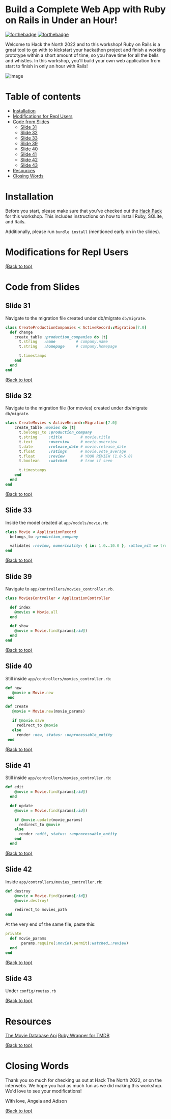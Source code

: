 # Build a Complete Web App with Ruby on Rails in Under an Hour!

[![forthebadge](http://forthebadge.com/images/badges/made-with-ruby.svg)](http://forthebadge.com)
[![forthebadge](http://forthebadge.com/images/badges/built-with-love.svg)](http://forthebadge.com)

Welcome to Hack the North 2022 and to this workshop! Ruby on Rails is a great tool to go with to kickstart your hackathon project and finish a working prototype within a short amount of time, so you have time for all the bells and whistles. In this workshop, you'll build your own web application from start to finish in only an hour with Rails!

 ![image](https://hackthenorth.com/preview_img.png)

# Table of contents
- [Installation](#installation)
- [Modifications for Repl Users](#modifications-for-repl-users)
- [Code from Slides](#code-from-slides)
  - [Slide 31](#slide-31)
  - [Slide 32](#slide-32)
  - [Slide 33](#slide-33)
  - [Slide 39](#slide-39)
  - [Slide 40](#slide-40)
  - [Slide 41](#slide-41)
  - [Slide 42](#slide-42)
  - [Slide 43](#slide-43)
- [Resources](#resources)
- [Closing Words](#closing-words)

# Installation

Before you start, please make sure that you've checked out the [Hack Pack](https://docs.google.com/document/d/1sAZpDzUjBz2eCnHdzqziLwDhxUVUoV5uFNlHZs9oEL8/edit?usp=sharing) for this workshop. This includes instructions on how to install Ruby, SQLite, and Rails.

Additionally, please run `bundle install` (mentioned early on in the slides).

# Modifications for Repl Users
[(Back to top)](#table-of-contents)

# Code from Slides
## Slide 31
Navigate to the migration file created under db/migrate `db/migrate`.

``` ruby
class CreateProductionCompanies < ActiveRecord::Migration[7.0]
  def change
    create_table :production_companies do |t|
      t.string   :name         # company.name
      t.string   :homepage     # company.homepage

      t.timestamps
    end
  end
end
```

[(Back to top)](#table-of-contents)

## Slide 32
Navigate to the migration file (for movies) created under db/migrate `db/migrate`.

``` ruby
class CreateMovies < ActiveRecord::Migration[7.0]
    create_table :movies do |t|
      t.belongs_to :production_company
      t.string     :title        # movie.title
      t.text       :overview     # movie.overview
      t.date       :release_date # movie.release_date
      t.float      :ratings      # movie.vote_average
      t.float      :review       # YOUR REVIEW (1.0-5.0)
      t.boolean    :watched      # true if seen

      t.timestamps
    end
  end
end
```

[(Back to top)](#table-of-contents)

## Slide 33

Inside the model created at `app/models/movie.rb`:

```ruby
class Movie < ApplicationRecord
  belongs_to :production_company

  validates :review, numericality: { in: 1.0..10.0 }, :allow_nil => true
end
```

[(Back to top)](#table-of-contents)

## Slide 39
Navigate to `app/controllers/movies_controller.rb`.

```ruby
class MoviesController < ApplicationController

  def index
    @movies = Movie.all
  end

  def show
    @movie = Movie.find(params[:id])
  end
end
```

[(Back to top)](#table-of-contents)

## Slide 40
Still inside `app/controllers/movies_controller.rb`:

```ruby
def new
   @movie = Movie.new
 end

def create
   @movie = Movie.new(movie_params)

   if @movie.save
     redirect_to @movie
   else
     render :new, status: :unprocessable_entity
 end
 ```
 
[(Back to top)](#table-of-contents)

## Slide 41
Still inside `app/controllers/movies_controller.rb`:
```ruby
def edit
    @movie = Movie.find(params[:id])
  end

  def update
    @movie = Movie.find(params[:id])

    if @movie.update(movie_params)
      redirect_to @movie
    else
      render :edit, status: :unprocessable_entity
    end
  end
```
[(Back to top)](#table-of-contents)

## Slide 42
Inside `app/controllers/movies_controller.rb`:
```ruby
def destroy
    @movie = Movie.find(params[:id])
    @movie.destroy!

    redirect_to movies_path
end
```
At the very end of the same file, paste this:

```ruby
private
  def movie_params
       params.require(:movie).permit(:watched,:review)
  end
end

```

[(Back to top)](#table-of-contents)

## Slide 43
Under `config/routes.rb`

[(Back to top)](#table-of-contents)

# Resources
[The Movie Database Api](https://developers.themoviedb.org/3/getting-started/introduction)
[Ruby Wrapper for TMDB](https://github.com/ahmetabdi/themoviedb)

[(Back to top)](#table-of-contents)

# Closing Words
Thank you so much for checking us out at Hack The North 2022, or on the interwebs. We hope you had as much fun as we did making this workshop. We'd love to see your modifications!

With love,
Angela and Adison

[(Back to top)](#table-of-contents)
